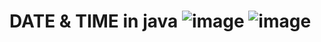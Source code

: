 # DATE & TIME in java ![image](https://github.com/Lefatso/Date-and-Time-with-Java/assets/106061860/c267f65d-908f-46ea-b3ed-662c4e2a51a9) ![image](https://github.com/Lefatso/Date-and-Time-with-Java/assets/106061860/8bb74641-1443-402b-a2f2-088af37b6fc3)

